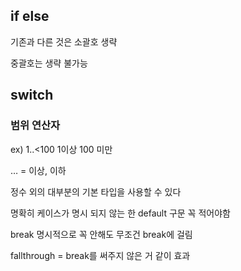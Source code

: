 ## if else

기존과 다른 것은 소괄호 생략

중괄호는 생략 불가능

## switch

### 범위 연산자

ex) 1..<100 1이상 100 미만

… = 이상, 이하

정수 외의 대부분의 기본 타입을 사용할 수 있다

명확히 케이스가 명시 되지 않는 한 default 구문 꼭 적어야함

break 명시적으로 꼭 안해도 무조건 break에 걸림

fallthrough = break를 써주지 않은 거 같이 효과